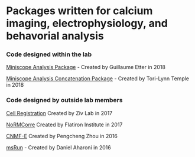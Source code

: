 
# Packages written for calcium imaging, electrophysiology, and behavorial analysis

 
### Code designed within the lab
[Miniscope Analysis Package](https://github.com/etterguillaume/MiniscopeAnalysis) - Created by Guillaume Etter in 2018 

[Miniscope Analysis Concatenation Package](https://github.com/torilynntemple/MiniscopeAnalysisConcatenation) - Created by Tori-Lynn Temple in 2018

### Code designed by outside lab members 

[Cell Registration](https://github.com/zivlab/CellReg) Created by Ziv Lab in 2017 

[NoRMCorre](https://github.com/flatironinstitute/NoRMCorre) Created by Flatiron Institute in 2017

[CNMF-E](https://github.com/zhoupc/CNMF_E) Created by Pengcheng Zhou in 2016

[msRun](https://github.com/daharoni/Miniscope_Analysis) - Created by Daniel Aharoni in 2016 





